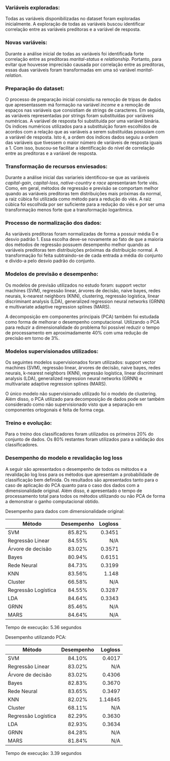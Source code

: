 ### Variáveis exploradas:

Todas as variáveis disponibilizadas no dataset foram exploradas inicialmente. A exploração de todas as variáveis buscou identificar correlação entre as variáveis preditoras e a variável de resposta. 

### Novas variáveis:

Durante a análise inicial de todas as variáveis foi identificada forte correlação entre as preditoras *marital-status* e *relationship*. 
Portanto, para evitar que houvesse imprecisão causada por correlação entre as preditoras, essas duas variáveis foram transformadas em uma só variável *marital-relation*.

### Preparação do dataset:

O processo de preparação inicial consistiu na remoção de tripas de dados que apresentassem má formação na variável *income* 
e a remoção de espaços nas variáveis que consistiam de strings de caracteres. Em seguida, as variáveis representadas por 
strings foram substituídas por variáveis numéricas. A variável de resposta foi substituída por uma variável binária. 
Os índices numéricos utilizados para a substituição foram escolhidos de acordos com a relação que as variáveis a serem 
substituídas possuíam com a variável de resposta. Isto é, a ordem dos índices dados seguiu a ordem das variáveis que
tivessem o maior número de variáveis de resposta iguais a 1. Com isso, buscou-se facilitar a identificação do nível de 
correlação entre as preditoras e a variável de resposta.

### Transformação de recursos enviesados:

Durante a análise inicial das variaríeis identificou-se que as variáveis *capital-gain*, *capital-loss*, *native-country* e 
*race* apresentaram forte viés. Como, em geral, métodos de regressão e previsão se comportam melhor quando as variáveis preditoras
tem distribuições mais próximas da normal, a raiz cúbica foi utilizada como método para a redução do viés. A raiz cúbica foi 
escolhida por ser suficiente para a redução do viés e por ser uma transformação menos forte que a transformação logarítmica.

### Processo de normalização dos dados:

As variáveis preditoras foram normalizadas de forma a possuir média 0 e desvio padrão 1. Essa escolha deve-se novamente ao fato de
que a maioria dos métodos de regressão possuem desempenho melhor quando as variáveis preditoras tem distribuições próximas da
distribuição normal. A transformação foi feita subtraindo-se de cada entrada a média do conjunto e divido-a pelo desvio padrão
do conjunto.

### Modelos de previsão e desempenho:

Os modelos de previsão utilizados no estudo foram: support vector machines (SVM), regressão linear, árvores de decisão,
naive bayes, redes neurais, k-nearest neighbors (KNN), clustering, regressão logística, linear discriminant analysis (LDA),
generalized regression neural networks (GRNN) e multivariate adaptive regression splines (MARS). 

A decomposição em componentes principais (PCA) também foi estudada como forma de melhorar o desempenho computacional. Utilizando
o PCA para reduzir a dimensionalidade do problema foi possível reduzir o tempo de processamento em aproximadamente 40% com uma
redução de precisão em torno de 3%.

### Modelos supervisionados utilizados:

Os seguintes modelos supervisionados foram utilizados: support vector machines (SVM), regressão linear, árvores de decisão,
naive bayes, redes neurais, k-nearest neighbors (KNN), regressão logística, linear discriminant analysis (LDA),
generalized regression neural networks (GRNN) e multivariate adaptive regression splines (MARS).

O único modelo não supervisionado utilizado foi o modelo de clustering. Além disso, o PCA utilizado para decomposição de dados
pode ser também considerado como não supervisionado visto que a separação em componentes ortogonais é feita de forma cega.

### Treino e evolução:

Para o treino dos classificadores foram utilizados os primeiros 20% do conjunto de dados. Os 80% restantes foram utilizados para a validação dos classificadores.

### Desempenho do modelo e revalidação log loss

A seguir são apresentados o desempenho de todos os métodos e a revalidação log loss para os métodos que apresentam a probabilidade de classificação bem definida. Os resultados são apresentados tanto para o caso de aplicação do PCA quanto para
o caso dos dados com a dimensionalidade original. Além disso, é apresentado o tempo de processamento total para todos os métodos utilizando ou não PCA de forma a demonstrar o ganho computacional obtido.

Desempenho para dados com dimensionalidade original:

| Método        | Desempenho           | Logloss  |
| ------------- |:-------------:| -----:|
| SVM   | 85.82% | 0.3451 |
| Regressão Linear | 84.55% | N/A |
| Árvore de decisão | 83.02%  | 0.3571 |
| Bayes | 80.94% | 0.6151 |
| Rede Neural | 84.73% | 0.3199 |
| KNN | 83.56% | 1.148 |
| Cluster | 66.58% | N/A |
| Regressão Logística | 84.55% | 0.3287 |
| LDA | 84.64% | 0.3343 |
| GRNN | 85.46% | N/A |
| MARS | 84.64% | N/A |

Tempo de execução: 5.36 segundos


Desempenho utilizando PCA:

| Método        | Desempenho           | Logloss  |
| ------------- |:-------------:| -----:|
| SVM   | 84.10% | 0.4017 |
| Regressão Linear | 83.02% | N/A |
| Árvore de decisão | 83.02%  | 0.4306 |
| Bayes | 82.83% | 0.3670 |
| Rede Neural | 83.65% | 0.3497 |
| KNN | 82.02% | 1.14845 |
| Cluster | 68.11% | N/A |
| Regressão Logística | 82.29% | 0.3630 |
| LDA | 82.93% | 0.3634 |
| GRNN | 84.28% | N/A |
| MARS | 81.84% | N/A |

Tempo de execução: 3.39 segundos
